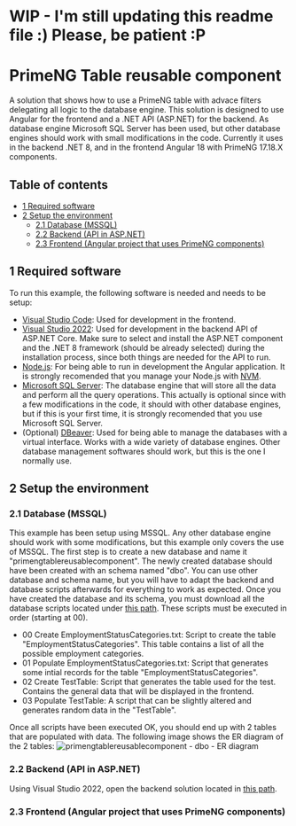 # WIP - I'm still updating this readme file :) Please, be patient :P
# PrimeNG Table reusable component
A solution that shows how to use a PrimeNG table with advace filters delegating all logic to the database engine. This solution is designed to use Angular for the frontend and a .NET API (ASP.NET) for the backend. As database engine Microsoft SQL Server has been used, but other database engines should work with small modifications in the code.
Currently it uses in the backend .NET 8, and in the frontend Angular 18 with PrimeNG 17.18.X components.


## Table of contents
- [1 Required software](#1-required-software)
- [2 Setup the environment](#2-setup-the-environment)
  - [2.1 Database (MSSQL)](#21-database-mssql)
  - [2.2 Backend (API in ASP.NET)](#22-backend-api-in-aspnet)
  - [2.3 Frontend (Angular project that uses PrimeNG components)](#23-frontend-angular-project-that-uses-primeng-components)


## 1 Required software
To run this example, the following software is needed and needs to be setup:
- [Visual Studio Code](https://code.visualstudio.com/Download): Used for development in the frontend.
- [Visual Studio 2022](https://visualstudio.microsoft.com/downloads/): Used for development in the backend API of ASP.NET Core. Make sure to select and install the ASP.NET component and the .NET 8 framework (should be already selected) during the installation process, since both things are needed for the API to run.
- [Node.js](https://nodejs.org/en/download/package-manager): For being able to run in development the Angular application. It is strongly recomended that you manage your Node.js with [NVM](https://github.com/nvm-sh/nvm).
- [Microsoft SQL Server](https://www.microsoft.com/en-us/sql-server/sql-server-downloads): The database engine that will store all the data and perform all the query operations. This actually is optional since with a few modifications in the code, it should with other database engines, but if this is your first time, it is strongly recomended that you use Microsoft SQL Server.
- (Optional) [DBeaver](https://dbeaver.io/download/): Used for being able to manage the databases with a virtual interface. Works with a wide variety of database engines. Other database management softwares should work, but this is the one I normally use.


## 2 Setup the environment
### 2.1 Database (MSSQL)
This example has been setup using MSSQL. Any other database engine should work with some modifications, but this example only covers the use of MSSQL.
The first step is to create a new database and name it "primengtablereusablecomponent". The newly created database should have been created with an schema named "dbo". You can use other database and schema name, but you will have to adapt the backend and database scripts afterwards for everything to work as expected.
Once you have created the database and its schema, you must download all the database scripts located under [this path](Database%20scripts). These scripts must be executed in order (starting at 00).
- 00 Create EmploymentStatusCategories.txt: Script to create the table "EmploymentStatusCategories". This table contains a list of all the possible employment categories.
- 01 Populate EmploymentStatusCategories.txt: Script that generates some intial records for the table "EmploymentStatusCategories".
- 02 Create TestTable: Script that generates the table used for the test. Contains the general data that will be displayed in the frontend.
- 03 Populate TestTable: A script that can be slightly altered and generates random data in the "TestTable".

Once all scripts have been executed OK, you should end up with 2 tables that are populated with data. The following image shows the ER diagram of the 2 tables:
![primengtablereusablecomponent - dbo - ER diagram](https://github.com/AIO1/PrimeNGTableReusableComponent/assets/17305493/2c6f1b8c-d57c-4d23-ba21-5d1024764168)


### 2.2 Backend (API in ASP.NET)
Using Visual Studio 2022, open the backend solution located in [this path](Backend/PrimeNGTableReusableComponent).


### 2.3 Frontend (Angular project that uses PrimeNG components)
